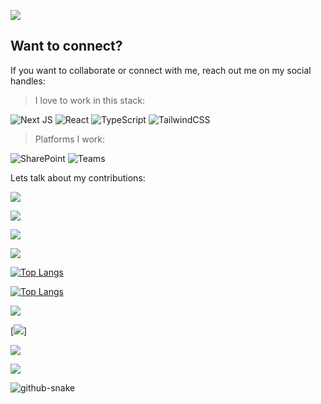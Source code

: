 ![](https://komarev.com/ghpvc/?username=Sandeep-FED&abbreviated=true&label=PROFILE+VIEWS&style=flat-square&color=red)

## Want to connect?
If you want to collaborate or connect with me, reach out me on my social handles:


> I love to work in this stack:

![Next JS](https://img.shields.io/badge/Next-black?style=for-the-badge&logo=next.js&logoColor=white)
![React](https://img.shields.io/badge/react-%2320232a.svg?style=for-the-badge&logo=react&logoColor=%2361DAFB)
![TypeScript](https://img.shields.io/badge/typescript-%23007ACC.svg?style=for-the-badge&logo=typescript&logoColor=white)
![TailwindCSS](https://img.shields.io/badge/tailwindcss-%2338B2AC.svg?style=for-the-badge&logo=tailwind-css&logoColor=white)

> Platforms I work:

![SharePoint](https://img.shields.io/badge/Microsoft_SharePoint-0078D4?style=for-the-badge&logo=microsoft-sharepoint&logoColor=white) ![Teams](https://img.shields.io/badge/Microsoft_Teams-6264A7?style=for-the-badge&logo=microsoft-teams&logoColor=white)

Lets talk about my contributions:

[![](https://streak-stats.demolab.com/?user=Sandeep-FED&theme=github_dark_dimmed&short_numbers=true#gh-dark-mode-only)](https://git.io/streak-stats#gh-dark-mode-only)

[![](https://streak-stats.demolab.com/?user=Sandeep-FED&theme=github_dark_dimmed&short_numbers=true#gh-light-mode-only)](https://git.io/streak-stats#gh-light-mode-only)

[![](https://github-readme-stats.vercel.app/api?username=Sandeep-FED&show_icons=true&theme=github_dark_dimmed#gh-dark-mode-only)](https://github.com/anuraghazra/github-readme-stats#gh-dark-mode-only)

[![](https://github-readme-stats.vercel.app/api?username=Sandeep-FED&show_icons=true&theme=default_repocard#gh-light-mode-only)](https://github.com/anuraghazra/github-readme-stats#gh-light-mode-only)

[![Top Langs](https://github-readme-stats.vercel.app/api/top-langs/?username=Sandeep-FED&layout=compact&theme=github_dark_dimmed&hide=Assembly,Makefile,Perl,Shell#gh-dark-mode-only)](https://github.com/anuraghazra/github-readme-stats#gh-dark-mode-only)

[![Top Langs](https://github-readme-stats.vercel.app/api/top-langs/?username=Sandeep-FED&layout=compact&theme=default_repocard&hide=Assembly,Makefile,Perl,Shell#gh-light-mode-only)](https://github.com/anuraghazra/github-readme-stats#gh-light-mode-only)

![](https://github-contributor-stats.vercel.app/api?username=Sandeep-FED&limit=4&order_by=contributions&theme=github_dark_dimmed&combine_all_yearly_contributions=true#gh-dark-mode-only)

[![](https://github-contributor-stats.vercel.app/api?username=Sandeep-FED&limit=5&theme=default_repocard&combine_all_yearly_contributions=true#gh-light-mode-only)]

[![](https://github-readme-stats.vercel.app/api/wakatime?username=snippetguy&theme=github_dark_dimmed#gh-dark-mode-only)](https://github.com/anuraghazra/github-readme-stats#gh-dark-mode-only)

[![](https://github-readme-stats.vercel.app/api/wakatime?username=snippetguy&theme=default_repocard#gh-light-mode-only)](https://github.com/anuraghazra/github-readme-stats#gh-light-mode-only)

<picture>
  <source media="(prefers-color-scheme: dark)" srcset="github-snake-dark.svg" />
  <source media="(prefers-color-scheme: light)" srcset="github-snake.svg" />
  <img alt="github-snake" src="github-snake.svg" />
</picture>